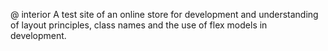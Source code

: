@ interior
A test site of an online store for development and understanding of layout principles, class names and the use of flex models in development.


